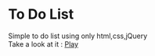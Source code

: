 # To Do List
Simple to do list using only html,css,jQuery
<br>
Take a look at it : [Play](https://anonymous372.github.io/To_Do_List/)
